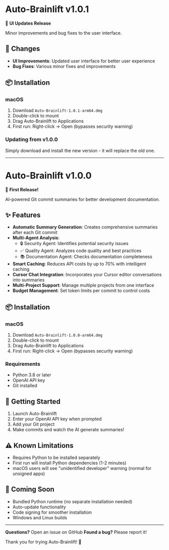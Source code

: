 # Auto-Brainlift v1.0.1

🎨 **UI Updates Release**

Minor improvements and bug fixes to the user interface.

## 🔄 Changes

- **UI Improvements**: Updated user interface for better user experience
- **Bug Fixes**: Various minor fixes and improvements

## 📦 Installation

### macOS
1. Download `Auto-Brainlift-1.0.1-arm64.dmg`
2. Double-click to mount
3. Drag Auto-Brainlift to Applications
4. First run: Right-click → Open (bypasses security warning)

### Updating from v1.0.0
Simply download and install the new version - it will replace the old one.

---

# Auto-Brainlift v1.0.0

🎉 **First Release!**

AI-powered Git commit summaries for better development documentation.

## ✨ Features

- **Automatic Summary Generation**: Creates comprehensive summaries after each Git commit
- **Multi-Agent Analysis**: 
  - 🔒 Security Agent: Identifies potential security issues
  - ✅ Quality Agent: Analyzes code quality and best practices
  - 📚 Documentation Agent: Checks documentation completeness
- **Smart Caching**: Reduces API costs by up to 70% with intelligent caching
- **Cursor Chat Integration**: Incorporates your Cursor editor conversations into summaries
- **Multi-Project Support**: Manage multiple projects from one interface
- **Budget Management**: Set token limits per commit to control costs

## 📦 Installation

### macOS
1. Download `Auto-Brainlift-1.0.0-arm64.dmg`
2. Double-click to mount
3. Drag Auto-Brainlift to Applications
4. First run: Right-click → Open (bypasses security warning)

### Requirements
- Python 3.8 or later
- OpenAI API key
- Git installed

## 🚀 Getting Started

1. Launch Auto-Brainlift
2. Enter your OpenAI API key when prompted
3. Add your Git project
4. Make commits and watch the AI generate summaries!

## ⚠️ Known Limitations

- Requires Python to be installed separately
- First run will install Python dependencies (1-2 minutes)
- macOS users will see "unidentified developer" warning (normal for unsigned apps)

## 🔮 Coming Soon

- Bundled Python runtime (no separate installation needed)
- Auto-update functionality
- Code signing for smoother installation
- Windows and Linux builds

---

**Questions?** Open an issue on GitHub
**Found a bug?** Please report it!

Thank you for trying Auto-Brainlift! 🚀 